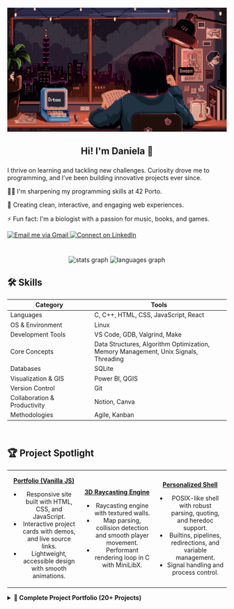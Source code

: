 
![](https://github.com/Daniela-Padilha/Aesthetic/blob/main/dds1ndp-69dbc70d-57e7-42ec-b66d-ba721437c54a.gif)

<h2 align="center">Hi! I'm Daniela 👋</h2>

###

I thrive on learning and tackling new challenges. Curiosity drove me to programming, and I’ve been building innovative projects ever since.

👩‍💻 I'm sharpening my programming skills at 42 Porto.

🧠 Creating clean, interactive, and engaging web experiences.

⚡️ Fun fact: I'm a biologist with a passion for music, books, and games.


<a href="mailto:danielasofiapadilha@gmail.com" target="_blank">
  <img src="https://img.shields.io/badge/Gmail-D14836?style=for-the-badge&logo=gmail&logoColor=white" alt="Email me via Gmail"/>
</a>
<a href="https://www.linkedin.com/in/daniela-sofia-padilha/" target="_blank">
  <img src="https://img.shields.io/badge/LinkedIn-0077B5?style=for-the-badge&logo=linkedin&logoColor=white" alt="Connect on LinkedIn"/>
</a>

###

<br clear="both">

<div align="center">
  <img src="https://github-readme-stats.vercel.app/api?username=Daniela-Padilha&hide_title=false&hide_rank=false&show_icons=true&include_all_commits=true&count_private=true&disable_animations=false&theme=react&locale=en&hide_border=false&order=1" height="150" alt="stats graph"  />
  <img src="https://github-readme-stats.vercel.app/api/top-langs?username=Daniela-Padilha&locale=en&hide_title=false&layout=compact&card_width=320&langs_count=5&theme=react&hide_border=false&order=2" height="150" alt="languages graph"  />
</div>

###
## 🛠 Skills

</div>

<table align="center">
  <thead>
    <tr>
      <th>Category</th>
      <th>Tools</th>
    </tr>
  </thead>
  <tbody>
    <tr>
     <td>Languages</td>
      <td>C, C++, HTML, CSS, JavaScript, React</td>
    </tr>
    <tr>
    <td>OS & Environment</td>
      <td>Linux</td>
    </tr>
    <tr>
    <td>Development Tools</td>
      <td>VS Code, GDB, Valgrind, Make</td>
    </tr>
    <tr>
    <td>Core Concepts</td>
      <td>Data Structures, Algorithm Optimization,<br>Memory Management, Unix Signals, Threading</td>
    </tr>
    <tr>
    <td>Databases</td>
      <td>SQLite</td>
    </tr>
    <tr>
    <td>Visualization & GIS</td>
      <td>Power BI, QGIS</td>
    </tr>
    <tr>
    <td>Version Control</td>
      <td>Git</td>
    </tr>
    <tr>
    <td>Collaboration & Productivity</td>
      <td>Notion, Canva</td>
    </tr>
    <tr>
    <td>Methodologies</td>
      <td>Agile, Kanban</td>
    </tr>
  </tbody>
</table>

</div>
<br>

</div>

###

## 🏆 Project Spotlight

<div align="center">

<table>
<tr>

<td align="center" width="33%">

[**Portfolio (Vanilla JS)**](https://github.com/Daniela-Padilha/my_portfolio)
- Responsive site built with HTML, CSS, and JavaScript.
- Interactive project cards with demos, and live source links.
- Lightweight, accessible design with smooth animations.

</td>
<td align="center" width="33%">

[**3D Raycasting Engine**](https://github.com/Daniela-Padilha/42_cub3d)
- Raycasting engine with textured walls.
- Map parsing, collision detection and smooth player movement.
- Performant rendering loop in C with MiniLibX.

</td>
<td align="center" width="33%">

[**Personalized Shell**](https://github.com/Daniela-Padilha/minishell)
- POSIX-like shell with robust parsing, quoting, and heredoc support.
- Builtins, pipelines, redirections, and variable management.
- Signal handling and process control.

</td>
</tr>
</table>

</div>

<details>
<summary><b>📖 Complete Project Portfolio (20+ Projects)</b></summary>

<br>

## Frontend Projects

<table align="center">
  <thead>
    <tr>
      <th>Project</th>
      <th>Skills</th>
      <th>About</th>
    </tr>
  </thead>
  <tbody>
    <tr>
     <td><a href="https://github.com/Daniela-Padilha/my_portfolio">Portfolio</a></td>
      <td>Javascript, HTML, CSS</td>
      <td>A responsive portfolio with interactive features and smooth, lightweight design.</td>
    </tr>
    <tr>
     <td><a href="https://github.com/Daniela-Padilha/cozy-notes-app">Cozy Notes App</a></td>
      <td>React, CSS, Vite, Vercel, NPM</td>
      <td>A minimalist, cozy-themed note-taking app with a simple, intuitive interface.</td>
    </tr>
     <tr>
     <td><a href="https://github.com/Daniela-Padilha/Bookish-Coffee-Shop">Bookish Coffee Shop</a></td>
      <td>HTML, CSS</td>
      <td>A playful, book-themed menu and form for orders.</td>
    </tr>
     <tr>
     <td><a href="https://github.com/Daniela-Padilha/Book-Survey-Form">Book Survey Form</a></td>
      <td>HTML, CSS</td>
      <td>A responsive and accessible form to collect reader preferences and feedback.</td>
    </tr>
  </tbody>
</table>

</div>
<br>

## Core Projects

<table align="center">
  <thead>
    <tr>
      <th>Project</th>
      <th>Skills</th>
      <th>About</th>
    </tr>
  </thead>
  <tbody>
    <tr>
      <td><a href="https://github.com/Daniela-Padilha/42_CPP">C++ Modules 00-09</a></td>
      <td>C++, OOP, Abstraction, Encapsulation, Inheritance, Polymorphism</td>
      <td>Object-Oriented Programming. The modules follow the C++98 standard to teach the fundamentals in a simpler way.</td>
    </tr>
    <tr>
      <td><a href="https://github.com/ricvrdv/cub3d">Cub3D</a></td>
      <td>C, 3D Graphics, MiniLibX, Raycasting, Rendering</td>
      <td>A project focused on creating a 3D raycasting engine in C. Done in partnership with <a href="https://github.com/ricvrdv">Ricardo Garcia</a>.</td>
  </tr>
    <tr>
      <td><a href="https://github.com/Daniela-Padilha/42_Net_Practice">NetPractice</a></td>
      <td>Networking, Subnetting, IP addressing, Routing</td>
      <td>A practical introduction to computer networking.</td>
    </tr>
    <tr>
      <td><a href="https://github.com/Daniela-Padilha/42_philosophers">Philosophers</a></td>
      <td>C, Concurrent Programming, Multithreading, Mutexes, Multiprocessing, Semaphores</td>
      <td>This project approaches the basics of threads.</td>
    </tr>
    <tr>
      <td><a href="https://github.com/Daniela-Padilha/minishell">Minishell</a></td>
      <td>C, CLI, Tokenization, Abstract Syntax Tree</td>
      <td>A shell implementation. Done in partnership with <a href="https://github.com/izzytoot">Isabel Tootill</a>.</td>
    </tr>
    <tr>
      <td><a href="https://github.com/Daniela-Padilha/42_fdf">Fdf</a></td>
      <td>C, Graphic Libraries</td>
      <td>A wireframe modeling project.</td>
    </tr>
    <tr>
      <td><a href="https://github.com/Daniela-Padilha/42_push_swap">Push_Swap</a></td>
      <td>C, Algorithms, Optimized Data Sorting</td>
      <td>This project deals with sorting algorithms, complexity, and efficiency.</td>
    </tr>
    <tr>
      <td><a href="https://github.com/Daniela-Padilha/42_pipex">Pipex</a></td>
      <td>C, UNIX Processes, Redirections, Pipes, Heredoc</td>
      <td>An introductory project to UNIX processes.</td>
    </tr>
    <tr>
      <td><a href="https://github.com/Daniela-Padilha/42_born2beroot">Born2beroot</a></td>
      <td>Debian OS, VirtualBox, Shell, System Administration, Virtualization</td>
      <td>This project challenged me to set up a virtual machine under specific instructions.</td>
    </tr>
    <tr>
      <td><a href="https://github.com/Daniela-Padilha/42_get_next_line">get_next_line</a></td>
      <td>C, File Descriptors</td>
      <td>My version of the <code>getline</code> function.</td>
    </tr>
    <tr>
      <td><a href="https://github.com/Daniela-Padilha/42_ft_printf">ft_printf</a></td>
      <td>C, Variadic Functions</td>
      <td>My version of the <code>printf</code> function.</td>
    </tr>
    <tr>
      <td><a href="https://github.com/Daniela-Padilha/42_libft">libft</a></td>
      <td>C, Static Libraries, Makefile</td>
      <td>My own C standard library.</td>
    </tr>
  </tbody>
</table>

</div>
